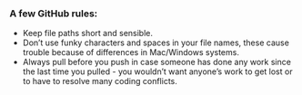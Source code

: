 ### A few GitHub rules:
* Keep file paths short and sensible.
* Don’t use funky characters and spaces in your file names, these cause trouble because of differences in Mac/Windows systems.
* Always pull before you push in case someone has done any work since the last time you pulled - you wouldn’t want anyone’s work to get lost or to have to resolve many coding conflicts.
